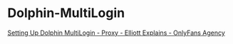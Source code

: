 # Dolphin-MultiLogin
[Setting Up Dolphin MultiLogin - Proxy - Elliott Explains - OnlyFans Agency](https://youtu.be/jWibnS-4m9I)
